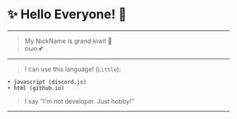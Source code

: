 # ✨ Hello Everyone! 👋

- - -

> My NickName is grand kiwi! 🥝   
> oωo 💕

- - -

> I can use this language! (`Little`):

    • javascript (discord.js)
    • html (github.io)

> I say "I'm not developer. Just hobby!"

- - -


